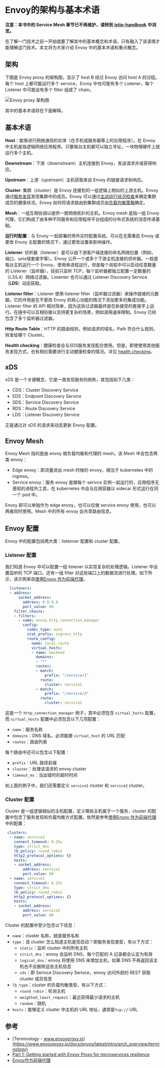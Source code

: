 # Envoy的架构与基本术语

**注意：本书中的 Service Mesh 章节已不再维护，请转到** [**istio-handbook**](https://jimmysong.io/istio-handbook) **中浏览。**

在了解一门技术之前一开始就要了解其中的基本概念和术语，只有融入了该语境才能理解这门技术。本文将为大家介绍 Envoy 中的基本术语和重点概念。

## 架构

下图是 Envoy proxy 的架构图，显示了 host B 经过 Envoy 访问 host A 的过程。每个 host 上都可能运行多个 service，Envoy 中也可能有多个 Listener，每个 Listener 中可能会有多个 filter 组成了 chain。

![Envoy proxy &#x67B6;&#x6784;&#x56FE;](../../../.gitbook/assets/envoy-arch.png)

其中的基本术语将在下面解释。

## 基本术语

**Host**：能够进行网络通信的实体（在手机或服务器等上的应用程序）。在 Envoy 中主机是指逻辑网络应用程序。只要每台主机都可以独立寻址，一块物理硬件上就运行多个主机。

**Downstream**：下游（downstream）主机连接到 Envoy，发送请求并或获得响应。

**Upstream**：上游（upstream）主机获取来自 Envoy 的链接请求和响应。

**Cluster**: 集群（cluster）是 Envoy 连接到的一组逻辑上相似的上游主机。Envoy 通过[服务发现](https://www.envoyproxy.io/docs/envoy/latest/intro/arch_overview/service_discovery#arch-overview-service-discovery)发现集群中的成员。Envoy 可以通过[主动运行状况检查](https://www.envoyproxy.io/docs/envoy/latest/intro/arch_overview/health_checking#arch-overview-health-checking)来确定集群成员的健康状况。Envoy 如何将请求路由到集群成员由[负载均衡策略](https://www.envoyproxy.io/docs/envoy/latest/intro/arch_overview/load_balancing#arch-overview-load-balancing)确定。

**Mesh**：一组互相协调以提供一致网络拓扑的主机。Envoy mesh 是指一组 Envoy 代理，它们构成了由多种不同服务和应用程序平台组成的分布式系统的消息传递基础。

**运行时配置**：与 Envoy 一起部署的带外实时配置系统。可以在无需重启 Envoy 或 更改 Envoy 主配置的情况下，通过更改设置来影响操作。

**Listener**: 侦听器（listener）是可以由下游客户端连接的命名网络位置（例如，端口、unix域套接字等）。Envoy 公开一个或多个下游主机连接的侦听器。一般是每台主机运行一个 Envoy，使用单进程运行，但是每个进程中可以启动任意数量的 Listener（监听器），目前只监听 TCP，每个监听器都独立配置一定数量的（L3/L4）网络过滤器。Listenter 也可以通过 Listener Discovery Service（**LDS**）动态获取。

**Listener filter**：Listener 使用 listener filter（监听器过滤器）来操作链接的元数据。它的作用是在不更改 Envoy 的核心功能的情况下添加更多的集成功能。Listener filter 的 API 相对简单，因为这些过滤器最终是在新接受的套接字上运行。在链中可以互相衔接以支持更复杂的场景，例如调用速率限制。Envoy 已经包含了多个监听器过滤器。

**Http Route Table**：HTTP 的路由规则，例如请求的域名，Path 符合什么规则，转发给哪个 Cluster。

**Health checking**：健康检查会与SDS服务发现配合使用。但是，即使使用其他服务发现方式，也有相应需要进行主动健康检查的情况。详见 [health checking](https://www.envoyproxy.io/docs/envoy/latest/intro/arch_overview/health_checking)。

## xDS

xDS 是一个关键概念，它是一类发现服务的统称，其包括如下几类：

* CDS：Cluster Discovery Service
* EDS：Endpoint Discovery Service
* SDS：Service Discovery Service
* RDS：Route Discovery Service
* LDS：Listener Discovery Service

正是通过对 xDS 的请求来动态更新 Envoy 配置。

## Envoy Mesh

Envoy Mesh 指的是由 envoy 做负载均衡和代理的 mesh。该 Mesh 中会包含两类 envoy：

* Edge envoy：即流量进出 mesh 时候的 envoy，相当于 kubernetes 中的 ingress。
* Service envoy：服务 envoy 是跟每个 serivce 实例一起运行的，应用程序无感知的进程外工具，在 kubernetes 中会与应用容器以 sidecar 形式运行在同一个 pod 中。

Envoy 即可以单独作为 edge envoy，也可以仅做 service envoy 使用，也可以两者同时使用。Mesh 中的所有 envoy 会共享路由信息。

## Envoy 配置

Envoy 中的配置包括两大类：listenner 配置和 cluster 配置。

### Listener 配置

我们知道 Envoy 中可以配置一组 listener 以实现复杂的处理逻辑。Listener 中设置监听的 TCP 端口，还有一组 filter 对这些端口上的数据流进行处理。如下所示，该示例来自[使用Envoy 作为前端代理](envoy-front-proxy.md)。

```yaml
  listeners:
  - address:
      socket_address:
        address: 0.0.0.0
        port_value: 80
    filter_chains:
    - filters:
      - name: envoy.http_connection_manager
        config:
          codec_type: auto
          stat_prefix: ingress_http
          route_config:
            name: local_route
            virtual_hosts:
            - name: backend
              domains:
              - "*"
              routes:
              - match:
                  prefix: "/service/1"
                route:
                  cluster: service1
              - match:
                  prefix: "/service/2"
                route:
                  cluster: service2
```

这是一个 `http_connection_manager` 例子，其中必须包含 `virtual_hosts` 配置，而 `virtual_hosts` 配置中必须包含以下几项配置：

* `name`：服务名称
* `domains`：DNS 域名，必须能跟 `virtual_host` 的 URL 匹配 
* `routes`：路由列表

每个路由中还可以包含以下配置：

* `prefix`：URL 路径前缀
* `cluster`：处理该请求的 envoy cluster
* `timeout_ms`：当出错时的超时时间

如上面的例子中，我们还需要定义 `service1` cluster 和 `service2` cluster。

### Cluster 配置

Cluster 是一组逻辑相似的主机配置，定义哪些主机属于一个服务，cluster 的配置中包含了服务发现和负载均衡方式配置。依然是参考[使用Envoy 作为前端代理](envoy-front-proxy.md)中的配置：

```yaml
 clusters:
  - name: service1
    connect_timeout: 0.25s
    type: strict_dns
    lb_policy: round_robin
    http2_protocol_options: {}
    hosts:
    - socket_address:
        address: service1
        port_value: 80
  - name: service2
    connect_timeout: 0.25s
    type: strict_dns
    lb_policy: round_robin
    http2_protocol_options: {}
    hosts:
    - socket_address:
        address: service2
        port_value: 80
```

Cluster 的配置中至少包含以下信息：

* `name`：cluster 名称，就是服务名称
* `type`：该 cluster 怎么知道主机是否启动？即服务发现类型，有以下方式：
  * `static`：监听 cluster 中的所有主机
  * `strict_dns`：envoy 会监听 DNS，每个匹配的 A 记录都会认定为有效
  * `logical_dns`：envoy 将使用 DNS 来增加主机，如果 DNS 不再返回该主机也不会删除这些主机信息
  * `sds`：即 Serivce Discovery Serivce，envoy 访问外部的 REST 获取 cluster 成员信息
* `lb_type`：cluster 的负载均衡类型，有以下方式：
  * `round_robin`：轮询主机
  * `weighted_least_request`：最近获得最少请求的主机
  * `random`：随机
* `hosts`：能够定义 cluster 中主机的 URL 地址，通常是`tcp://` URL

## 参考

* [Terminology - www.envoyproxy.io](https://www.envoyproxy.io/docs/envoy/latest/intro/arch_overview/terminology)
* [Part 1: Getting started with Envoy Proxy for microservices resilience](https://www.datawire.io/envoyproxy/getting-started-envoyproxy-microservices-resilience/)
* [Envoy作为前端代理](envoy-front-proxy.md)

